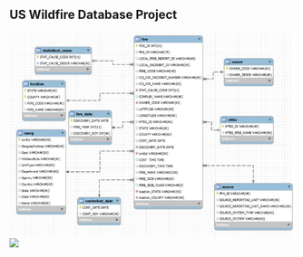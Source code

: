 ## US Wildfire Database Project

![](Dump20191207/Picture1.jpg)
![](Database/Dump20191207/Picture1.jpg)


